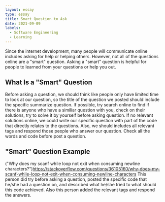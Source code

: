 ```yaml
---
layout: essay
type: essay
title: Smart Question to Ask
date: 2021-09-09
labels:
  - Software Engineering
  - Learning
---
```


Since the internet development, many people will communicate online includes asking for help or helping others. However, not all of the questions online are a "smart" question. Asking a "smart" question is helpful for people to learned from your questions or help you out. 
## What Is a "Smart" Question
Before asking a question, we should think like people only have limited time to look at our question, so the title of the question we posted should include the specific summarize question. If possible, try search online to find if there is anyone who have a similiar question with you, check on their solutions, try to solve it by yourself before asking question. If no relevant solutions online, we could write our specific question with part of the code that directly relates to the questions. Also, we should includes all relevant tags and respond those people who answer our question. Check all the words and code before post a question. 

## "Smart" Question Example
  ("Why does my scanf while loop not exit when consuming newline characters?")<https://stackoverflow.com/questions/36105160/why-does-my-scanf-while-loop-not-exit-when-consuming-newline-characters>
This person did try before asking a question, posted the specific code that he/she had a question on, and described what he/she tried to what should this code achieved. Also this person added the relevant tags and respond the answers. 
